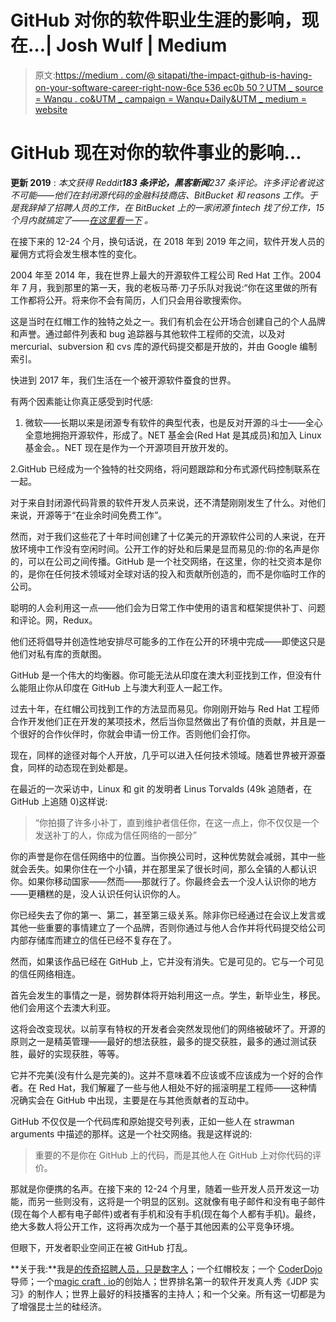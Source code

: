 # GitHub 对你的软件职业生涯的影响，现在…| Josh Wulf | Medium

> 原文:[https://medium . com/@ sitapati/the-impact-github-is-having-on-your-software-career-right-now-6ce 536 ec0b 50？UTM _ source = Wanqu . co&UTM _ campaign = Wanqu+Daily&UTM _ medium = website](https://medium.com/@sitapati/the-impact-github-is-having-on-your-software-career-right-now-6ce536ec0b50?utm_source=wanqu.co&utm_campaign=Wanqu+Daily&utm_medium=website)



# GitHub 现在对你的软件事业的影响…

**更新 2019** : *本文获得 Reddit**183 条评论，黑客新闻**237 条评论。许多评论者说这不可能——他们在封闭源代码的金融科技商店、BitBucket 和 reasons 工作。于是我辞掉了招聘人员的工作，在 BitBucket 上的一家闭源 fintech 找了份工作，15 个月内就搞定了——*[*在这里看一下*](https://opensource.com/article/19/5/how-get-job-doing-open-source) *。*

在接下来的 12-24 个月，换句话说，在 2018 年到 2019 年之间，软件开发人员的雇佣方式将会发生根本性的变化。

2004 年至 2014 年，我在世界上最大的开源软件工程公司 Red Hat 工作。2004 年 7 月，我到那里的第一天，我的老板马蒂·刀子乐队对我说:“你在这里做的所有工作都将公开。将来你不会有简历，人们只会用谷歌搜索你。

这是当时在红帽工作的独特之处之一。我们有机会在公开场合创建自己的个人品牌和声誉。通过邮件列表和 bug 追踪器与其他软件工程师的交流，以及对 mercurial、subversion 和 cvs 库的源代码提交都是开放的，并由 Google 编制索引。

快进到 2017 年，我们生活在一个被开源软件蚕食的世界。

有两个因素能让你真正感受到时代感:

1.  微软——长期以来是闭源专有软件的典型代表，也是反对开源的斗士——全心全意地拥抱开源软件，形成了。NET 基金会(Red Hat 是其成员)和加入 Linux 基金会。。NET 现在是作为一个开源项目开放开发的。

2.GitHub 已经成为一个独特的社交网络，将问题跟踪和分布式源代码控制联系在一起。

对于来自封闭源代码背景的软件开发人员来说，还不清楚刚刚发生了什么。对他们来说，开源等于“在业余时间免费工作”。

然而，对于我们这些花了十年时间创建了十亿美元的开源软件公司的人来说，在开放环境中工作没有空闲时间。公开工作的好处和后果是显而易见的:你的名声是你的，可以在公司之间传播。GitHub 是一个社交网络，在这里，你的社交资本是你的，是你在任何技术领域对全球对话的投入和贡献所创造的，而不是你临时工作的公司。

聪明的人会利用这一点——他们会为日常工作中使用的语言和框架提供补丁、问题和评论。网，Redux。

他们还将倡导并创造性地安排尽可能多的工作在公开的环境中完成——即使这只是他们对私有库的贡献图。

GitHub 是一个伟大的均衡器。你可能无法从印度在澳大利亚找到工作，但没有什么能阻止你从印度在 GitHub 上与澳大利亚人一起工作。

过去十年，在红帽公司找到工作的方法显而易见。你刚刚开始与 Red Hat 工程师合作开发他们正在开发的某项技术，然后当你显然做出了有价值的贡献，并且是一个很好的合作伙伴时，你就会申请一份工作。否则他们会打你。

现在，同样的途径对每个人开放，几乎可以进入任何技术领域。随着世界被开源蚕食，同样的动态现在到处都是。

在最近的一次采访中，Linux 和 git 的发明者 Linus Torvalds (49k 追随者，在 GitHub 上追随 0)这样说:

> “你拍摄了许多小补丁，直到维护者信任你，在这一点上，你不仅仅是一个发送补丁的人，你成为信任网络的一部分”

你的声誉是你在信任网络中的位置。当你换公司时，这种优势就会减弱，其中一些就会丢失。如果你住在一个小镇，并在那里呆了很长时间，那么全镇的人都认识你。如果你移动国家——然而——那就行了。你最终会去一个没人认识你的地方——更糟糕的是，没人认识任何认识你的人。

你已经失去了你的第一、第二，甚至第三级关系。除非你已经通过在会议上发言或其他一些重要的事情建立了一个品牌，否则你通过与他人合作并将代码提交给公司内部存储库而建立的信任已经不复存在了。

然而，如果该作品已经在 GitHub 上，它并没有消失。它是可见的。它与一个可见的信任网络相连。

首先会发生的事情之一是，弱势群体将开始利用这一点。学生，新毕业生，移民。他们会用这个去澳大利亚。

这将会改变现状。以前享有特权的开发者会突然发现他们的网络被破坏了。开源的原则之一是精英管理——最好的想法获胜，最多的提交获胜，最多的通过测试获胜，最好的实现获胜，等等。

它并不完美(没有什么是完美的)。这并不意味着不应该或不应该成为一个好的合作者。在 Red Hat，我们解雇了一些与他人相处不好的摇滚明星工程师——这种情况确实会在 GitHub 中出现，主要是在与其他贡献者的互动中。

GitHub 不仅仅是一个代码库和原始提交号列表，正如一些人在 strawman arguments 中描述的那样。这是一个社交网络。我是这样说的:

> 重要的不是你在 GitHub 上的代码，而是其他人在 GitHub 上对你代码的评价。

那就是你便携的名声。在接下来的 12-24 个月里，随着一些开发人员开发这一功能，而另一些则没有，这将是一个明显的区别。这就像有电子邮件和没有电子邮件(现在每个人都有电子邮件)或者有手机和没有手机(现在每个人都有手机)。最终，绝大多数人将公开工作，这将再次成为一个基于其他因素的公平竞争环境。

但眼下，开发者职业空间正在被 GitHub 打乱。

**关于我:**我是[的传奇招聘人员，只是数字人](http://www.justdigitalpeople.com.au/)；一个红帽校友；一个 [CoderDojo](http://coderdojobrisbane.com.au/) 导师；一个[magic craft . io](http://www.magikcraft.io/)的创始人；世界排名第一的软件开发真人秀《JDP 实习》的制作人；世界上最好的科技播客的主持人；和一个父亲。所有这一切都是为了增强昆士兰的硅经济。


